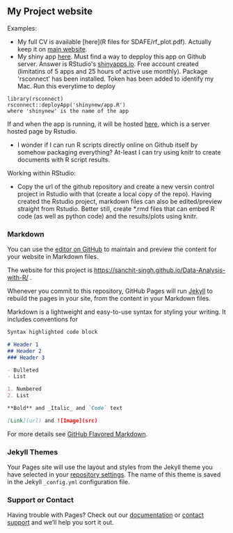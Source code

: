 ## My Project website

Examples: 

- My full CV is available [here](R files for SDAFE/rf_plot.pdf). Actually keep it on [main website](https://sanchit-singh.github.io/).
- My shiny app [here](shinynew/app.R). Must find a way to depploy this app on Github server. 
Answer is RStudio's [shinyapps.io](https://www.shinyapps.io/admin/#/dashboard). Free account created (limitatins of 5 apps and 25 hours of active use monthly). Package 'rsconnect' has been installed. Token has been added to identify my Mac. Run this everytime to deploy 
```
library(rsconnect)
rsconnect::deployApp('shinynew/app.R')
where 'shinynew' is the name of the app
```
If and when the app is running, it will be hosted [here](https://sanchit-singh.shinyapps.io/shinynew/), which is a server hosted page by Rstudio.

- I wonder if I can run R scripts directly online on Github itself by somehow packaging everything? At-least I can try using knitr to create documents with R script results.

Working within RStudio:

- Copy the url of the github repository and create a new versin control project in Rstudio with that (create a local copy of the repo). Having created the Rstudio project, markdown files can also be edited/preview straight from Rstudio. Better still, create *.rmd files that can embed R code (as well as python code) and the results/plots using knitr.





### Markdown
You can use the [editor on GitHub](https://github.com/sanchit-singh/Data-Analysis-with-R/edit/master/README.md) to maintain and preview the content for your website in Markdown files.

The website for this project is 
https://sanchit-singh.github.io/Data-Analysis-with-R/ .

Whenever you commit to this repository, GitHub Pages will run [Jekyll](https://jekyllrb.com/) to rebuild the pages in your site, from the content in your Markdown files.

Markdown is a lightweight and easy-to-use syntax for styling your writing. It includes conventions for

```markdown
Syntax highlighted code block

# Header 1
## Header 2
### Header 3

- Bulleted
- List

1. Numbered
2. List

**Bold** and _Italic_ and `Code` text

[Link](url) and ![Image](src)
```

For more details see [GitHub Flavored Markdown](https://guides.github.com/features/mastering-markdown/).

### Jekyll Themes

Your Pages site will use the layout and styles from the Jekyll theme you have selected in your [repository settings](https://github.com/sanchit-singh/Data-Analysis-with-R/settings). The name of this theme is saved in the Jekyll `_config.yml` configuration file.

### Support or Contact

Having trouble with Pages? Check out our [documentation](https://help.github.com/categories/github-pages-basics/) or [contact support](https://github.com/contact) and we’ll help you sort it out.
